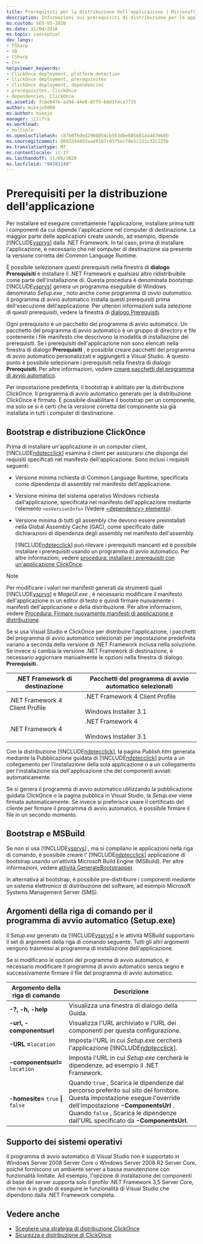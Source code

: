 ```yaml
---
title: Prerequisiti per la distribuzione dell'applicazione | Microsoft Docs
description: Informazioni sui prerequisiti di distribuzione per le applicazioni, tra cui l'uso della finestra di dialogo Prerequisiti e dei pacchetti del programma di avvio automatico.
ms.custom: SEO-VS-2020
ms.date: 11/04/2016
ms.topic: conceptual
dev_langs:
- FSharp
- VB
- CSharp
- C++
helpviewer_keywords:
- ClickOnce deployment, platform detection
- ClickOnce deployment, prerequisites
- ClickOnce deployment, dependencies
- prerequisites, ClickOnce
- dependencies, ClickOnce
ms.assetid: fc6e047e-ad94-44e8-8ff5-b6d1f4ca7735
author: mikejo5000
ms.author: mikejo
manager: jillfra
ms.workload:
- multiple
ms.openlocfilehash: c87b0f6ded2960054cb553dbeb85681aa447668b
ms.sourcegitcommit: 0893244403aae9187c9375ecf0e5c221c32c225b
ms.translationtype: MT
ms.contentlocale: it-IT
ms.lasthandoff: 11/09/2020
ms.locfileid: "94383248"
---
```

# <a name="application-deployment-prerequisites"></a>Prerequisiti per la distribuzione dell'applicazione

Per installare ed eseguire correttamente l'applicazione, installare prima tutti i componenti da cui dipende l'applicazione nel computer di destinazione. La maggior parte delle applicazioni create usando, ad esempio, dipende [!INCLUDE[vsprvs](../code-quality/includes/vsprvs_md.md)] dalla .NET Framework. In tal caso, prima di installare l'applicazione, è necessario che nel computer di destinazione sia presente la versione corretta del Common Language Runtime.

 È possibile selezionare questi prerequisiti nella finestra di **dialogo Prerequisiti** e installare il .NET Framework e qualsiasi altro ridistribuibile come parte dell'installazione di. Questa procedura è denominata *bootstrap*. [!INCLUDE[vsprvs](../code-quality/includes/vsprvs_md.md)] genera un programma eseguibile di Windows denominato *Setup.exe* , noto anche come programma di *avvio automatico*. Il programma di avvio automatico installa questi prerequisiti prima dell'esecuzione dell'applicazione. Per ulteriori informazioni sulla selezione di questi prerequisiti, vedere la finestra di [dialogo Prerequisiti](../ide/reference/prerequisites-dialog-box.md).

 Ogni prerequisito è un pacchetto del programma di avvio automatico. Un pacchetto del programma di avvio automatico è un gruppo di directory e file contenente i file manifesto che descrivono la modalità di installazione dei prerequisiti. Se i prerequisiti dell'applicazione non sono elencati nella finestra di dialogo **Prerequisiti** , è possibile creare pacchetti del programma di avvio automatico personalizzati e aggiungerli a Visual Studio. A questo punto è possibile selezionare i prerequisiti nella finestra di dialogo **Prerequisiti**. Per altre informazioni, vedere [creare pacchetti del programma di avvio automatico](../deployment/creating-bootstrapper-packages.md).

 Per impostazione predefinita, il bootstrap è abilitato per la distribuzione ClickOnce. Il programma di avvio automatico generato per la distribuzione ClickOnce è firmato. È possibile disabilitare il bootstrap per un componente, ma solo se si è certi che la versione corretta del componente sia già installata in tutti i computer di destinazione.

## <a name="bootstrapping-and-clickonce-deployment"></a>Bootstrap e distribuzione ClickOnce
 Prima di installare un'applicazione in un computer client, [!INCLUDE[ndptecclick](../deployment/includes/ndptecclick_md.md)] esamina il client per assicurarsi che disponga dei requisiti specificati nel manifesto dell'applicazione. Sono inclusi i requisiti seguenti:

- Versione minima richiesta di Common Language Runtime, specificata come dipendenza di assembly nel manifesto dell'applicazione.

- Versione minima del sistema operativo Windows richiesta dall'applicazione, specificata nel manifesto dell'applicazione mediante l'elemento `<osVersionInfo>` (Vedere [ \<dependency> elemento](../deployment/dependency-element-clickonce-application.md)).

- Versione minima di tutti gli assembly che devono essere preinstallati nella Global Assembly Cache (GAC), come specificato dalle dichiarazioni di dipendenza degli assembly nel manifesto dell'assembly.

  [!INCLUDE[ndptecclick](../deployment/includes/ndptecclick_md.md)] può rilevare i prerequisiti mancanti ed è possibile installare i prerequisiti usando un programma di avvio automatico. Per altre informazioni, vedere [procedura: installare i prerequisiti con un'applicazione ClickOnce](../deployment/how-to-install-prerequisites-with-a-clickonce-application.md).

> [!NOTE]
> Per modificare i valori nei manifesti generati da strumenti quali [!INCLUDE[vsprvs](../code-quality/includes/vsprvs_md.md)] e *MageUI.exe* , è necessario modificare il manifesto dell'applicazione in un editor di testo e quindi firmare nuovamente i manifesti dell'applicazione e della distribuzione. Per altre informazioni, vedere [Procedura: Firmare nuovamente manifesti di applicazione e distribuzione](../deployment/how-to-re-sign-application-and-deployment-manifests.md).

 Se si usa Visual Studio e ClickOnce per distribuire l'applicazione, i pacchetti del programma di avvio automatico selezionati per impostazione predefinita variano a seconda della versione di .NET Framework inclusa nella soluzione. Se invece si cambia la versione .NET Framework di destinazione, è necessario aggiornare manualmente le opzioni nella finestra di dialogo **Prerequisiti**.

|.NET Framework di destinazione|Pacchetti del programma di avvio automatico selezionati|
|---------------------------|------------------------------------|
|.NET Framework 4 Client Profile|.NET Framework 4 Client Profile<br /><br /> Windows Installer 3.1|
|.NET Framework 4|.NET Framework 4<br /><br /> Windows Installer 3.1|

 Con la distribuzione [!INCLUDE[ndptecclick](../deployment/includes/ndptecclick_md.md)], la pagina *Publish.htm* generata mediante la Pubblicazione guidata di [!INCLUDE[ndptecclick](../deployment/includes/ndptecclick_md.md)] punta a un collegamento per l'installazione della sola applicazione o a un collegamento per l'installazione sia dell'applicazione che dei componenti avviati automaticamente.

 Se si genera il programma di avvio automatico utilizzando la pubblicazione guidata ClickOnce o la pagina pubblica in Visual Studio, la *Setup.exe* viene firmata automaticamente. Se invece si preferisce usare il certificato del cliente per firmare il programma di avvio automatico, è possibile firmare il file in un secondo momento.

## <a name="bootstrapping-and-msbuild"></a>Bootstrap e MSBuild
 Se non si usa [!INCLUDE[vsprvs](../code-quality/includes/vsprvs_md.md)] , ma si compilano le applicazioni nella riga di comando, è possibile creare l' [!INCLUDE[ndptecclick](../deployment/includes/ndptecclick_md.md)] applicazione di bootstrap usando un'attività Microsoft Build Engine (MSBuild). Per altre informazioni, vedere [attività GenerateBootstrapper](../msbuild/generatebootstrapper-task.md).

 In alternativa al bootstrap, è possibile pre-distribuire i componenti mediante un sistema elettronico di distribuzione del software, ad esempio Microsoft Systems Management Server (SMS).

## <a name="bootstrapper-setupexe-command-line-arguments"></a>Argomenti della riga di comando per il programma di avvio automatico (Setup.exe)
 Il *Setup.exe* generato da [!INCLUDE[vsprvs](../code-quality/includes/vsprvs_md.md)] e le attività MSBuild supportano il set di argomenti della riga di comando seguente. Tutti gli altri argomenti vengono trasmessi al programma di installazione dell'applicazione.

 Se si modificano le opzioni del programma di avvio automatico, è necessario modificare il programma di avvio automatico senza segno e successivamente firmare il file del programma di avvio automatico.

| Argomento della riga di comando | Descrizione |
| - | - |
| **-?, -h, -help** | Visualizza una finestra di dialogo della Guida. |
| **-url, -componentsurl** | Visualizza l'URL archiviato e l'URL dei componenti per questa configurazione. |
| **-URL =**`location` | Imposta l'URL in cui *Setup.exe* cercherà l'applicazione [!INCLUDE[ndptecclick](../deployment/includes/ndptecclick_md.md)]. |
| **-componentsurl=** `location` | Imposta l'URL in cui *Setup.exe* cercherà le dipendenze, ad esempio il .NET Framework. |
| **-homesite=** `true` **&#124;** `false` | Quando `true` , Scarica le dipendenze dal percorso preferito sul sito del fornitore. Questa impostazione esegue l'override dell'impostazione **-ComponentsUrl** . Quando `false` , Scarica le dipendenze dall'URL specificato da **-ComponentsUrl**. |

## <a name="operating-system-support"></a>Supporto dei sistemi operativi
 Il programma di avvio automatico di Visual Studio non è supportato in Windows Server 2008 Server Core o Windows Server 2008 R2 Server Core, poiché forniscono un ambiente server a bassa manutenzione con funzionalità limitate. Ad esempio, l'opzione di installazione dei componenti di base del server supporta solo il profilo .NET Framework 3,5 Server Core, che non è in grado di eseguire le funzionalità di Visual Studio che dipendono dalla .NET Framework completa.

## <a name="see-also"></a>Vedere anche
- [Scegliere una strategia di distribuzione ClickOnce](../deployment/choosing-a-clickonce-deployment-strategy.md)
- [Sicurezza e distribuzione di ClickOnce](../deployment/clickonce-security-and-deployment.md)
